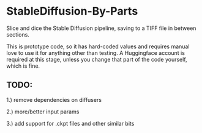# StableDiffusion-By-Parts
Slice and dice the Stable Diffusion pipeline, saving to a TIFF file in between sections.

This is prototype code, so it has hard-coded values and requires manual love to use it for anything other than testing. A Huggingface account is required at this stage, unless you change that part of the code yourself, which is fine. 

TODO:
-----
1.) remove dependencies on diffusers

2.) more/better input params

3.) add support for .ckpt files and other similar bits
